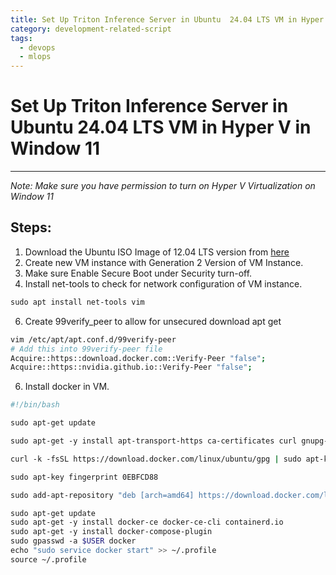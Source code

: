 ```yaml
---
title: Set Up Triton Inference Server in Ubuntu  24.04 LTS VM in Hyper V in Window 11
category: development-related-script
tags:
  - devops
  - mlops
---
```

# Set Up Triton Inference Server in Ubuntu 24.04 LTS VM in Hyper V in Window 11
---- 
*Note: Make sure you have permission to turn on Hyper V Virtualization on Window 11*
## Steps:

1. Download the Ubuntu ISO Image of 12.04 LTS version from [here](https://ubuntu.com/download/desktop)
2. Create new VM instance  with Generation 2 Version of VM Instance.
3. Make sure Enable Secure Boot under Security turn-off.
4. Install net-tools to check for network configuration of VM instance.
```bash
sudo apt install net-tools vim 
```
6. Create 99verify_peer to allow for unsecured download apt get 
```bash
vim /etc/apt/apt.conf.d/99verify-peer
# Add this into 99verify-peer file
Acquire::https::download.docker.com::Verify-Peer "false";
Acquire::https::nvidia.github.io::Verify-Peer "false";
```
6. Install docker in VM.
```bash
#!/bin/bash

sudo apt-get update

sudo apt-get -y install apt-transport-https ca-certificates curl gnupg-agent software-properties-common

curl -k -fsSL https://download.docker.com/linux/ubuntu/gpg | sudo apt-key add -

sudo apt-key fingerprint 0EBFCD88

sudo add-apt-repository "deb [arch=amd64] https://download.docker.com/linux/ubuntu $(lsb_release -cs) stable"

sudo apt-get update
sudo apt-get -y install docker-ce docker-ce-cli containerd.io
sudo apt-get -y install docker-compose-plugin
sudo gpasswd -a $USER docker
echo "sudo service docker start" >> ~/.profile
source ~/.profile
```
